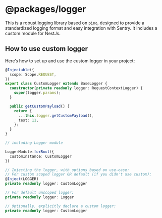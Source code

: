 # @packages/logger

This is a robust logging library based on `pino`, designed to provide a standardized logging format and easy integration with Sentry. 
It includes a custom module for NestJs.

## How to use custom logger

Here’s how to set up and use the custom logger in your project:

```typescript
@Injectable({
  scope: Scope.REQUEST,
})
export class CustomLogger extends BaseLogger {
  constructor(private readonly logger: RequestContextLogger) {
    super(logger.params);
  }

  public getCustomPayload() {
    return {
      ...this.logger.getCustomPayload(),
      test: 11,
    };
  }
}

// including Logger module

LoggerModule.forRoot({
  customInstance: CustomLogger
})

// Injecting the logger, with options based on use-case:
// For custom scoped logger OR default (if you didn't use custom):
@Inject(LOGGER)
private readonly logger: CustomLogger

// For default unscoped logger:
private readonly logger: Logger

// Optionally, explicitly declare a custom logger:
private readonly logger: CustomLogger
```
